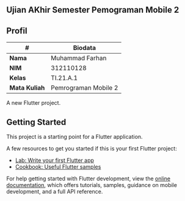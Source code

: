 ## Ujian AKhir Semester Pemograman Mobile 2

## Profil
| #               | Biodata              |
| --------------- | -------------------- |
| **Nama**        | Muhammad Farhan      |
| **NIM**         | 312110128            |
| **Kelas**       | TI.21.A.1            |
| **Mata Kuliah** | Pemrograman Mobile 2 |

A new Flutter project.

## Getting Started

This project is a starting point for a Flutter application.

A few resources to get you started if this is your first Flutter project:

- [Lab: Write your first Flutter app](https://docs.flutter.dev/get-started/codelab)
- [Cookbook: Useful Flutter samples](https://docs.flutter.dev/cookbook)

For help getting started with Flutter development, view the
[online documentation](https://docs.flutter.dev/), which offers tutorials,
samples, guidance on mobile development, and a full API reference.
